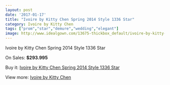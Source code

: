 ```yaml
---
layout: post
date: '2017-01-17'
title: "Ivoire by Kitty Chen Spring 2014 Style 1336 Star"
category: Ivoire by Kitty Chen
tags: ["prom","star","demure","wedding","elegant"]
image: http://www.idealgown.com/13675-thickbox_default/ivoire-by-kitty-chen-spring-2014-style-1336-star.jpg
---
```

Ivoire by Kitty Chen Spring 2014 Style 1336 Star

On Sales: **$293.995**
<a href="https://www.idealgown.com/en/ivoire-by-kitty-chen/5492-ivoire-by-kitty-chen-spring-2014-style-1336-star.html"><amp-img layout="responsive" width="600" height="600" src="//www.idealgown.com/13675-thickbox_default/ivoire-by-kitty-chen-spring-2014-style-1336-star.jpg" alt="Ivoire by Kitty Chen Spring 2014 Style 1336 Star 0" /></a>
<a href="https://www.idealgown.com/en/ivoire-by-kitty-chen/5492-ivoire-by-kitty-chen-spring-2014-style-1336-star.html"><amp-img layout="responsive" width="600" height="600" src="//www.idealgown.com/13676-thickbox_default/ivoire-by-kitty-chen-spring-2014-style-1336-star.jpg" alt="Ivoire by Kitty Chen Spring 2014 Style 1336 Star 1" /></a>

Buy it: [Ivoire by Kitty Chen Spring 2014 Style 1336 Star](https://www.idealgown.com/en/ivoire-by-kitty-chen/5492-ivoire-by-kitty-chen-spring-2014-style-1336-star.html "Ivoire by Kitty Chen Spring 2014 Style 1336 Star")

View more: [Ivoire by Kitty Chen](https://www.idealgown.com/en/80-ivoire-by-kitty-chen "Ivoire by Kitty Chen")